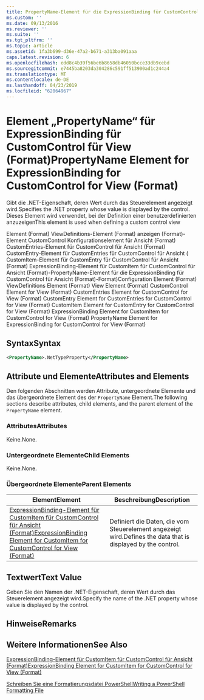 ```yaml
---
title: PropertyName-Element für die ExpressionBinding für CustomControl für Ansicht (Format) | Microsoft-Dokumentation
ms.custom: ''
ms.date: 09/13/2016
ms.reviewer: ''
ms.suite: ''
ms.tgt_pltfrm: ''
ms.topic: article
ms.assetid: 1fa3b699-d36e-47a2-b671-a313ba091aaa
caps.latest.revision: 6
ms.openlocfilehash: edd8c4b39f56be6b8658db46050bcce33db9cebd
ms.sourcegitcommit: e7445ba8203da304286c591ff513900ad1c244a4
ms.translationtype: MT
ms.contentlocale: de-DE
ms.lasthandoff: 04/23/2019
ms.locfileid: "62064967"
---
```

# <a name="propertyname-element-for-expressionbinding-for-customcontrol-for-view-format"></a><span data-ttu-id="7d78a-102">Element „PropertyName“ für ExpressionBinding für CustomControl für View (Format)</span><span class="sxs-lookup"><span data-stu-id="7d78a-102">PropertyName Element for ExpressionBinding for CustomControl for View (Format)</span></span>

<span data-ttu-id="7d78a-103">Gibt die .NET-Eigenschaft, deren Wert durch das Steuerelement angezeigt wird.</span><span class="sxs-lookup"><span data-stu-id="7d78a-103">Specifies the .NET property whose value is displayed by the control.</span></span> <span data-ttu-id="7d78a-104">Dieses Element wird verwendet, bei der Definition einer benutzerdefinierten anzuzeigen</span><span class="sxs-lookup"><span data-stu-id="7d78a-104">This element is used when defining a custom control view</span></span>

<span data-ttu-id="7d78a-105">Element (Format) ViewDefinitions-Element (Format) anzeigen (Format)-Element CustomControl Konfigurationselement für Ansicht (Format) CustomEntries-Element für CustomControl für Ansicht (Format) CustomEntry-Element für CustomEntries für CustomControl für Ansicht ( CustomItem-Element für CustomEntry für CustomControl für Ansicht (Format) ExpressionBinding-Element für CustomItem für CustomControl für Ansicht (Format)-PropertyName-Element für die ExpressionBinding für CustomControl für Ansicht (Format)-Format)</span><span class="sxs-lookup"><span data-stu-id="7d78a-105">Configuration Element (Format) ViewDefinitions Element (Format) View Element (Format) CustomControl Element for View (Format) CustomEntries Element for CustomControl for View (Format) CustomEntry Element for CustomEntries for CustomControl for View (Format) CustomItem Element for CustomEntry for CustomControl for View (Format) ExpressionBinding Element for CustomItem for CustomControl for View (Format) PropertyName Element for ExpressionBinding for CustomControl for View (Format)</span></span>

## <a name="syntax"></a><span data-ttu-id="7d78a-106">Syntax</span><span class="sxs-lookup"><span data-stu-id="7d78a-106">Syntax</span></span>

```xml
<PropertyName>.NetTypeProperty</PropertyName>
```

## <a name="attributes-and-elements"></a><span data-ttu-id="7d78a-107">Attribute und Elemente</span><span class="sxs-lookup"><span data-stu-id="7d78a-107">Attributes and Elements</span></span>

<span data-ttu-id="7d78a-108">Den folgenden Abschnitten werden Attribute, untergeordnete Elemente und das übergeordnete Element des der `PropertyName` Element.</span><span class="sxs-lookup"><span data-stu-id="7d78a-108">The following sections describe attributes, child elements, and the parent element of the `PropertyName` element.</span></span>

### <a name="attributes"></a><span data-ttu-id="7d78a-109">Attributes</span><span class="sxs-lookup"><span data-stu-id="7d78a-109">Attributes</span></span>

<span data-ttu-id="7d78a-110">Keine.</span><span class="sxs-lookup"><span data-stu-id="7d78a-110">None.</span></span>

### <a name="child-elements"></a><span data-ttu-id="7d78a-111">Untergeordnete Elemente</span><span class="sxs-lookup"><span data-stu-id="7d78a-111">Child Elements</span></span>

<span data-ttu-id="7d78a-112">Keine.</span><span class="sxs-lookup"><span data-stu-id="7d78a-112">None.</span></span>

### <a name="parent-elements"></a><span data-ttu-id="7d78a-113">Übergeordnete Elemente</span><span class="sxs-lookup"><span data-stu-id="7d78a-113">Parent Elements</span></span>

|<span data-ttu-id="7d78a-114">Element</span><span class="sxs-lookup"><span data-stu-id="7d78a-114">Element</span></span>|<span data-ttu-id="7d78a-115">Beschreibung</span><span class="sxs-lookup"><span data-stu-id="7d78a-115">Description</span></span>|
|-------------|-----------------|
|[<span data-ttu-id="7d78a-116">ExpressionBinding-Element für CustomItem für CustomControl für Ansicht (Format)</span><span class="sxs-lookup"><span data-stu-id="7d78a-116">ExpressionBinding Element for CustomItem for CustomControl for View (Format)</span></span>](./expressionbinding-element-for-customitem-for-customcontrol-for-view-format.md)|<span data-ttu-id="7d78a-117">Definiert die Daten, die vom Steuerelement angezeigt wird.</span><span class="sxs-lookup"><span data-stu-id="7d78a-117">Defines the data that is displayed by the control.</span></span>|

## <a name="text-value"></a><span data-ttu-id="7d78a-118">Textwert</span><span class="sxs-lookup"><span data-stu-id="7d78a-118">Text Value</span></span>

<span data-ttu-id="7d78a-119">Geben Sie den Namen der .NET-Eigenschaft, deren Wert durch das Steuerelement angezeigt wird.</span><span class="sxs-lookup"><span data-stu-id="7d78a-119">Specify the name of the .NET property whose value is displayed by the control.</span></span>

## <a name="remarks"></a><span data-ttu-id="7d78a-120">Hinweise</span><span class="sxs-lookup"><span data-stu-id="7d78a-120">Remarks</span></span>

## <a name="see-also"></a><span data-ttu-id="7d78a-121">Weitere Informationen</span><span class="sxs-lookup"><span data-stu-id="7d78a-121">See Also</span></span>

[<span data-ttu-id="7d78a-122">ExpressionBinding-Element für CustomItem für CustomControl für Ansicht (Format)</span><span class="sxs-lookup"><span data-stu-id="7d78a-122">ExpressionBinding Element for CustomItem for CustomControl for View (Format)</span></span>](./expressionbinding-element-for-customitem-for-customcontrol-for-view-format.md)

[<span data-ttu-id="7d78a-123">Schreiben Sie eine Formatierungsdatei PowerShell</span><span class="sxs-lookup"><span data-stu-id="7d78a-123">Writing a PowerShell Formatting File</span></span>](./writing-a-powershell-formatting-file.md)
